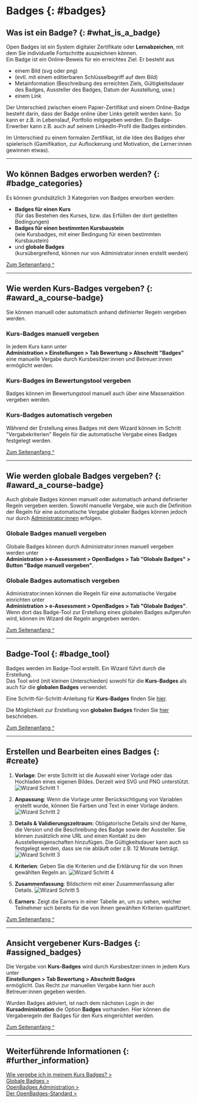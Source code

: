 # Badges {: #badges}

## Was ist ein Badge? {: #what_is_a_badge}

Open Badges ist ein System digitaler Zertifikate oder **Lernabzeichen**, mit dem Sie individuelle Fortschritte auszeichnen können.<br>
Ein Badge ist ein Online-Beweis für ein erreichtes Ziel. Er besteht aus

* einem Bild (svg oder png)
* (evtl. mit einem editierbaren Schlüsselbegriff auf dem Bild)
* Metainformation (Beschreibung des erreichten Ziels, Gültigkeitsdauer des Badges, Aussteller des Badges, Datum der Ausstellung, usw.)
* einem Link

Der Unterschied zwischen einem Papier-Zertifikat und einem Online-Badge besteht darin, dass der Badge online über Links geteilt werden kann. So kann er z.B. in Lebenslauf, Portfolio mitgegeben werden.
Ein Badge-Erwerber kann z.B. auch auf seinem LinkedIn-Profil die Badges einbinden.

Im Unterschied zu einem formalen Zertifikat, ist die Idee des Badges eher spielerisch (Gamifikation, zur Auflockerung und Motivation, die Lerner:innen gewinnen etwas).


---

## Wo können Badges erworben werden? {: #badge_categories}

Es können grundsätzlich 3 Kategorien von Badges erworben werden:

* **Badges für einen Kurs**<br> (für das Bestehen des Kurses, bzw. das Erfüllen der dort gestellten Bedingungen)
* **Badges für einen bestimmten Kursbaustein**<br> (wie Kursbadges, mit einer Bedingung für einen bestimmten Kursbaustein)
* und **globale Badges**<br> (kursübergreifend, können nur von Administrator:innen erstellt werden) 


[Zum Seitenanfang ^](#badges)

---

## Wie werden Kurs-Badges vergeben? {: #award_a_course-badge}

Sie können manuell oder automatisch anhand definierter Regeln vergeben werden.

### Kurs-Badges manuell vergeben

In jedem Kurs kann unter<br>
**Administration > Einstellungen > Tab Bewertung > Abschnitt "Badges"**<br>
eine manuelle Vergabe durch Kursbesitzer:innen und Betreuer:innen ermöglicht werden.

### Kurs-Badges im Bewertungstool vergeben

Badges können im Bewertungstool manuell auch über eine Massenaktion vergeben werden.

### Kurs-Badges automatisch vergeben

Während der Erstellung eines Badges mit dem Wizard können im Schritt "Vergabekriterien" Regeln für die automatische Vergabe eines Badges festgelegt werden.

[Zum Seitenanfang ^](#badges)

---

## Wie werden globale Badges vergeben? {: #award_a_course-badge}

Auch globale Badges können manuell oder automatisch anhand definierter Regeln vergeben werden.
Sowohl manuelle Vergabe, wie auch die Definition der Regeln für eine automatische Vergabe globaler Badges können jedoch nur durch [Administrator:innen](../../manual_admin/administration/e-Assessment_openBadges.de.md) erfolgen.

### Globale Badges manuell vergeben

Globale Badges können durch Administrator:innen manuell vergeben werden unter<br>
**Administration > e-Assessment > OpenBadges > Tab "Globale Badges" > Button "Badge manuell vergeben"**.<br>

### Globale Badges automatisch vergeben

Administrator:innen können die Regeln für eine automatische Vergabe einrichten unter<br>
**Administration > e-Assessment > OpenBadges > Tab "Globale Badges"**.<br>
Wenn dort das Badge-Tool zur Erstellung eines globalen Badges aufgerufen wird, können im Wizard die Regeln angegeben werden. 

[Zum Seitenanfang ^](#badges)

---

## Badge-Tool {: #badge_tool}

Badges werden im Badge-Tool erstellt. Ein Wizard führt durch die Erstellung.<br> Das Tool wird (mit kleinen Unterschieden) sowohl für die **Kurs-Badges** als auch für die **globalen Badges** verwendet.

Eine Schritt-für-Schritt-Anleitung für **Kurs-Badges** finden Sie [hier](../../manual_how-to/badges/badges.de.md).

Die Möglichkeit zur Erstellung von **globalen Badges** finden Sie [hier](../../manual_admin/administration/e-Assessment_openBadges.de.md) beschrieben.


[Zum Seitenanfang ^](#badges)

---

## Erstellen und Bearbeiten eines Badges {: #create}

1. **Vorlage**: Der erste Schritt ist die Auswahl einer Vorlage oder das Hochladen eines eigenen Bildes. Derzeit wird SVG und PNG unterstützt.
![Wizard Schritt 1](assets/badges-wizard-1.de.jpg)

2. **Anpassung**: Wenn die Vorlage unter Berücksichtigung von Variablen erstellt wurde, können Sie Farben und Text in einer Vorlage ändern.
![Wizard Schritt 2](assets/badges-wizard-2.de.jpg)

3. **Details & Validierungszeitraum:** Obligatorische Details sind der Name, die Version und die Beschreibung des Badge sowie der Aussteller. Sie können zusätzlich eine URL und einen Kontakt zu den Ausstellereigenschaften hinzufügen. Die Gültigkeitsdauer kann auch so festgelegt werden, dass sie nie abläuft oder z.B. 12 Monate beträgt.
![Wizard Schritt 3](assets/badges-wizard-3.de.jpg)

4. **Kriterien**: Geben Sie die Kriterien und die Erklärung für die von Ihnen gewählten Regeln an.
![Wizard Schritt 4](assets/badges-wizard-4.de.jpg)

5. **Zusammenfassung**: Bildschirm mit einer Zusammenfassung aller Details.
![Wizard Schritt 5](assets/badges-wizard-5.de.jpg)

6. **Earners**: Zeigt die Earners in einer Tabelle an, um zu sehen, welcher Teilnehmer sich bereits für die von Ihnen gewählten Kriterien qualifiziert.

[Zum Seitenanfang ^](#badges)

---

## Ansicht vergebener Kurs-Badges {: #assigned_badges}

Die Vergabe von **Kurs-Badges** wird durch Kursbesitzer:innen in jedem Kurs unter<br>
**Einstellungen > Tab Bewertung > Abschnitt Badges** <br>
ermöglicht. Das Recht zur manuellen Vergabe kann hier auch Betreuer:innen gegeben werden.

Wurden Badges aktiviert, ist nach dem nächsten Login in der **Kursadministration** die Option **Badges** vorhanden. Hier können die Vergaberegeln der Badges für den Kurs eingerichtet werden.


[Zum Seitenanfang ^](#badges)

---

## Weiterführende Informationen  {: #further_information}

[Wie vergebe ich in meinem Kurs Badges? >](../../manual_how-to/badges/badges.de.md)<br>
[Globale Badges >](../../manual_admin/administration/e-Assessment_openBadges.de.md#global_badges)<br>
[OpenBadges Administration >](../../manual_admin/administration/e-Assessment_openBadges.de.md)<br>
[Der OpenBadges-Standard >](https://www.imsglobal.org/activity/openbadges)<br>
